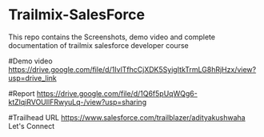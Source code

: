 # Trailmix-SalesForce
This repo contains the Screenshots, demo video and complete documentation of trailmix salesforce developer course

#Demo video https://drive.google.com/file/d/1IvlTfhcCjXDK5SyigItkTrmLG8hRjHzx/view?usp=drive_link

#Report https://drive.google.com/file/d/1Q6f5pUqWQg6-ktZlqiRVOUIlFRwyuLq-/view?usp=sharing

#Trailhead URL https://www.salesforce.com/trailblazer/adityakushwaha Let's Connect
